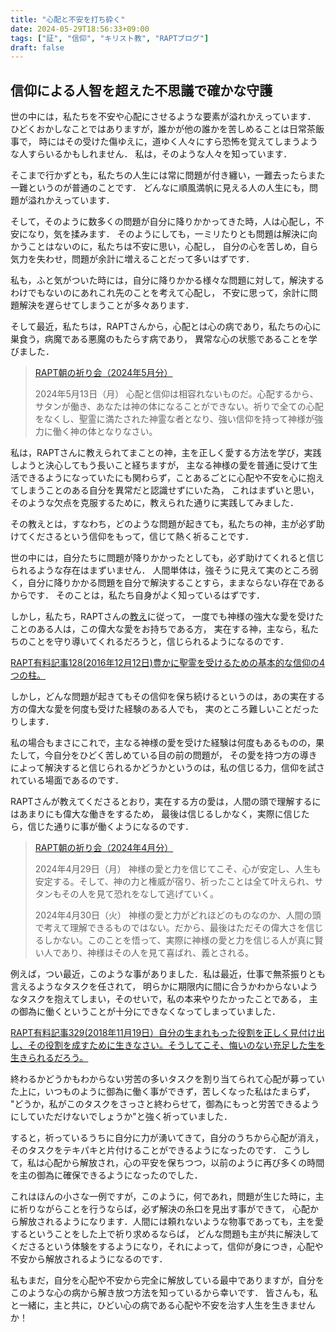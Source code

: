 ```yaml
---
title: "心配と不安を打ち砕く"
date: 2024-05-29T18:56:33+09:00
tags: ["証", "信仰", "キリスト教", "RAPTブログ"]
draft: false
---
```


## 信仰による人智を超えた不思議で確かな守護
世の中には，私たちを不安や心配にさせるような要素が溢れかえっています．
ひどくおかしなことではありますが，誰かが他の誰かを苦しめることは日常茶飯事で，
時にはその受けた傷ゆえに，道ゆく人々にすら恐怖を覚えてしまうような人すらいるかもしれません．
私は，そのような人々を知っています．

そこまで行かずとも，私たちの人生には常に問題が付き纏い，一難去ったらまた一難というのが普通のことです．
どんなに順風満帆に見える人の人生にも，問題が溢れかえっています．

そして，そのように数多くの問題が自分に降りかかってきた時，人は心配し，不安になり，気を揉みます．
そのようにしても，一ミリたりとも問題は解決に向かうことはないのに，私たちは不安に思い，心配し，
自分の心を苦しめ，自ら気力を失わせ，問題が余計に増えることだって多いはずです．

私も，ふと気がついた時には，自分に降りかかる様々な問題に対して，解決するわけでもないのにあれこれ先のことを考えて心配し，
不安に思って，余計に問題解決を遅らせてしまうことが多々あります．

そして最近，私たちは，RAPTさんから，心配とは心の病であり，私たちの心に巣食う，病魔である悪魔のもたらす病であり，
異常な心の状態であることを学びました．

>[RAPT朝の祈り会（2024年5月分）](https://rapt-neo.com/?page_id=59618)
>
> 2024年5月13日（月）
心配と信仰は相容れないものだ。心配するから、サタンが働き、あなたは神の体になることができない。祈りで全ての心配をなくし、聖霊に満たされた神霊な者となり、強い信仰を持って神様が強力に働く神の体となりなさい。


私は，RAPTさんに教えられてまことの神，主を正しく愛する方法を学び，実践しようと決心してもう長いこと経ちますが，
主なる神様の愛を普通に受けて生活できるようになっていたにも関わらず，ことあるごとに心配や不安を心に抱えてしまうことのある自分を異常だと認識せずにいた為，
これはまずいと思い，そのような欠点を克服するために，教えられた通りに実践してみました．

その教えとは，すなわち，どのような問題が起きても，私たちの神，主が必ず助けてくださるという信仰をもって，信じて熱く祈ることです．

世の中には，自分たちに問題が降りかかったとしても，必ず助けてくれると信じられるような存在はまずいません．
人間単体は，強そうに見えて実のところ弱く，自分に降りかかる問題を自分で解決することすら，ままならない存在であるからです．
そのことは，私たち自身がよく知っているはずです．

しかし，私たち，RAPTさんの[教え](https://rapt-neo.com/?page_id=30947)に従って，
一度でも神様の強大な愛を受けたことのある人は，この偉大な愛をお持ちである方，
実在する神，主なら，私たちのことを守り導いてくれるだろうと，信じられるようになるのです．

[RAPT有料記事128(2016年12月12日)豊かに聖霊を受けるための基本的な信仰の4つの柱。](https://rapt-neo.com/?p=41313)

しかし，どんな問題が起きてもその信仰を保ち続けるというのは，あの実在する方の偉大な愛を何度も受けた経験のある人でも，
実のところ難しいことだったりします．

私の場合もまさにこれで，主なる神様の愛を受けた経験は何度もあるものの，果たして，今自分をひどく苦しめている目の前の問題が，
その愛を持つ方の導きによって解決すると信じられるかどうかというのは，私の信じる力，信仰を試されている場面であるのです．

RAPTさんが教えてくださるとおり，実在する方の愛は，人間の頭で理解するにはあまりにも偉大な働きをするため，
最後は信じるしかなく，実際に信じたら，信じた通りに事が働くようになるのです．

> [RAPT朝の祈り会（2024年4月分）](https://rapt-neo.com/?page_id=59515)
>
> 2024年4月29日（月）
神様の愛と力を信じてこそ、心が安定し、人生も安定する。そして、神の力と権威が宿り、祈ったことは全て叶えられ、サタンもその人を見て恐れをなして逃げていく。
>
> 2024年4月30日（火）
神様の愛と力がどれほどのものなのか、人間の頭で考えて理解できるものではない。だから、最後はただその偉大さを信じるしかない。このことを悟って、実際に神様の愛と力を信じる人が真に賢い人であり、神様はその人を見て喜ばれ、義とされる。
>
> 

例えば，つい最近，このような事がありました．私は最近，仕事で無茶振りとも言えるようなタスクを任されて，
明らかに期限内に間に合うかわからないようなタスクを抱えてしまい，そのせいで，私の本来やりたかったことである，
主の御為に働くということが十分にできなくなってしまっていました．

[RAPT有料記事329(2018年11月19日）自分の生まれもった役割を正しく見付け出し、その役割を成すために生きなさい。そうしてこそ、悔いのない充足した生を生きられるだろう。](https://rapt-neo.com/?p=49224)

終わるかどうかもわからない労苦の多いタスクを割り当てられて心配が募っていた上に，いつものように御為に働く事ができず，苦しくなった私はたまらず，
"どうか，私がこのタスクをさっさと終わらせて，御為にもっと労苦できるようにしていただけないでしょうか"と強く祈っていました．

すると，祈っているうちに自分に力が湧いてきて，自分のうちから心配が消え，そのタスクをテキパキと片付けることができるようになったのです．
こうして，私は心配から解放され，心の平安を保ちつつ，以前のように再び多くの時間を主の御為に確保できるようになったのでした．

これはほんの小さな一例ですが，このように，何であれ，問題が生じた時に，主に祈りながらことを行うならば，必ず解決の糸口を見出す事ができて，
心配から解放されるようになります．人間には頼れないような物事であっても，主を愛するということをした上で祈り求めるならば，
どんな問題も主が共に解決してくださるという体験をするようになり，それによって，信仰が身につき，心配や不安から解放されるようになるのです．

私もまだ，自分を心配や不安から完全に解放している最中でありますが，自分をこのような心の病から解き放つ方法を知っているから幸いです．
皆さんも，私と一緒に，主と共に，ひどい心の病である心配や不安を治す人生を生きませんか！
